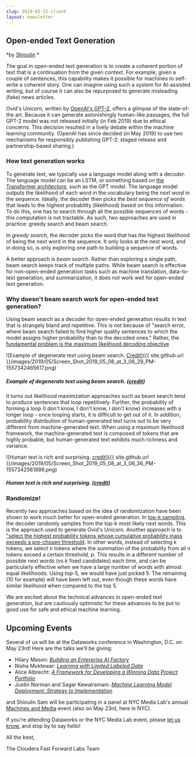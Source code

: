 ```yaml
---
slug: 2019-05-15-client
layout: newsletter
---
```


## Open-ended Text Generation
*by [Shioulin](https://twitter.com/shioulin_sam) *

The goal in open-ended text generation is to create a coherent portion of text that is
a continuation from the given context. For example, given a couple of sentences,
this capability makes it possible for machines to self-write a coherent
story. One can imagine using such a system for AI-assisted writing, but of
course it can also be repurposed to generate misleading (fake) news
articles. 

Ovid's Unicorn, written by [OpenAI's
GPT-2](https://openai.com/blog/better-language-models/), offers a glimpse of the
state-of-the art. Because it can generate astonishingly human-like passages, the
full GPT-2 model was not released initially (in Feb 2019) due to ethical
concerns. This decision resulted in a lively debate within the machine learning
community. (OpenAI has since decided (in May 2019) to use two mechanisms for
responsibly publishing GPT-2: staged release and partnership-based sharing.)

### How text generation works

To generate text, we typically use a language model along with a decoder. The
language model can be an LSTM, or something based on [the Transformer
architecture](https://arxiv.org/abs/1706.03762), such as the GPT model. The
language model outputs the likelihood of each word in the vocabulary being the
_next word_ in the sequence. Ideally, the decoder then picks the _best sequence
of words_ that leads to the highest probability (likelihood) based on this
information. To do this, one has to search through all the possible sequences of
words - this computation is not tractable. As such, two approaches are used in
practice: greedy search and beam search.

In _greedy search_, the decoder picks the word that has the highest likelihood
of being the next word in the sequence. It only looks at the next word, and in
doing so, is only exploring one path to building a sequence of words.

A better approach is _beam search_. Rather than exploring a single path, beam
search keeps track of multiple paths. While beam search is effective for
non-open-ended generation tasks such as machine translation, data-to-text
generation, and summarization, it does not work well for open-ended text
generation.

### Why doesn't beam search work for open-ended text generation?

Using beam search as a decoder for open-ended generation results in text that is
strangely bland and repetitive. This is not because of "search error, where beam
search failed to find higher quality sentences to which the model assigns higher
probability than to the decoded ones." Rather, the [fundamental problem is the
maximum likelihood decoding objective](https://arxiv.org/abs/1904.09751)

![Example of degenerate text using beam search. [Credit](https://arxiv.org/abs/1904.09751)]({{ site.github.url }}/images/2019/05/Screen_Shot_2019_05_08_at_3_06_29_PM-1557342465617.png)
##### Example of degenerate text using beam search. ([credit](https://arxiv.org/abs/1904.09751))

It turns out likelihood maximization approaches such as beam search tend to
produce sentences that loop repetitively. Further, the probability of forming a
loop (I don't know, I don't know, I don't know) increases with a longer loop -
once looping starts, it is difficult to get out of it. In addition, probability
distribution of human-generated text turns out to be very different from
machine-generated text. When using a maximum likelihood framework, the
machine-generated text is composed of tokens that are highly probable, but
human-generated text exhibits much richness and variance.

![Human text is rich and surprising. [credit](https://arxiv.org/abs/1904.09751)]({{ site.github.url }}/images/2019/05/Screen_Shot_2019_05_08_at_3_06_36_PM-1557342561886.png)
##### Human text is rich and surprising. ([credit](https://arxiv.org/abs/1904.09751))
### Randomize!

Recently two approaches based on the idea of randomization have been shown to
work much better for open-ended generation. In [top-k
sampling](https://arxiv.org/abs/1805.04833), the decoder randomly samples from
the top-k most likely next words. This is the approach used to generate Ovid's
Unicorn. Another approach is to ["select the highest probability tokens whose
cumulative probability mass exceeds a pre-chosen threshold](https://arxiv.org/abs/1904.09751). In other words, instead of selecting k
tokens, we select n tokens where the summation of the probability from all n
tokens exceed a certain threshold, p. This results in a different number of
possible next words (vs _k_ fixed candidates) each time, and can be particularly
effective when we have a large number of words with almost equal
likelihoods. Using top-5, we would have just picked 5. The remaining (10 for
example) will have been left out, even though these words have similar
likelihood when compared to the top 5.

We are excited about the technical advances in open-ended text generation, but are
cautiously optimistic for these advances to be put to good use for safe and
ethical machine learning.

## Upcoming Events

Several of us will be at the Dataworks conference in Washington, D.C. on May 23rd! Here are the talks we'll be giving:
* Hilary Mason: _[Building an Enterprise AI Factory](https://dataworkssummit.com/washington-dc-2019/keynote/building-an-enterprise-ai-factory/)_
* Nisha Muktewar: _[Learning with Limited Labeled Data](https://dataworkssummit.com/washington-dc-2019/session/learning-with-limited-labeled-data-2/)_
* Alice Albrecht: _[A Framework for Developing a Winning Data Project Portfolio](https://dataworkssummit.com/washington-dc-2019/session/a-framework-for-developing-a-winning-data-project-portfolio-2/)_
* Justin Norman and Sagar Kewalramani: _[Machine Learning Model Deployment: Strategy to Implementation](https://dataworkssummit.com/washington-dc-2019/session/machine-learning-model-deployment-strategy-to-implementation-3/)_

and Shioulin Sam will be participating in a panel at NYC Media Lab's annual [Machines and Media](https://nycmedialab.org/machines-media-2019) event (also on May 23rd, here in NYC).

If you're attending Dataworks or the NYC Media Lab event, please [let us know](mailto:cffl@cloudera.com), and stop by to say hello! 


All the best,

The Cloudera Fast Forward Labs Team